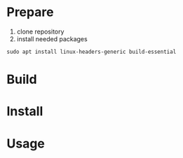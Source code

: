 # Prepare

1. clone repository
2. install needed packages
```shell
sudo apt install linux-headers-generic build-essential
```

# Build

# Install

# Usage



